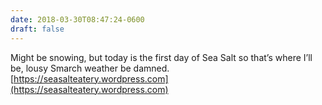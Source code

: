 ```yaml
---
date: 2018-03-30T08:47:24-0600
draft: false
---
```




Might be snowing, but today is the first day of Sea Salt so that’s where I’ll be, lousy Smarch weather be damned. [https://seasalteatery.wordpress.com](https://seasalteatery.wordpress.com)




